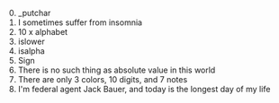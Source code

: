 0. _putchar
1. I sometimes suffer from insomnia
2. 10 x alphabet
3. islower
4. isalpha
5. Sign
6. There is no such thing as absolute value in this world
7. There are only 3 colors, 10 digits, and 7 notes
8. I'm federal agent Jack Bauer, and today is the longest day of my life
